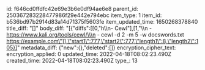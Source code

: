 id: f646cd0ffdfc42e69e3b6e0df94ae6e8
parent_id: 250367283228477986f29e442e794ebc
item_type: 1
item_id: b536bd97b2914d83a14d71375f5603fe
item_updated_time: 1650268378840
title_diff: "[]"
body_diff: "[{\"diffs\":[[0,\"h\\\n- Cewl\"],[1,\"\\\n    - https://www.kali.org/tools/cewl/\\\n    - cewl -d 2 -m 5 -w docswords.txt https://example.com\"]],\"start1\":777,\"start2\":777,\"length1\":8,\"length2\":105}]"
metadata_diff: {"new":{},"deleted":[]}
encryption_cipher_text: 
encryption_applied: 0
updated_time: 2022-04-18T08:02:23.490Z
created_time: 2022-04-18T08:02:23.490Z
type_: 13